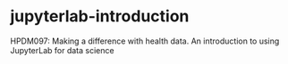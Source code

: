 # jupyterlab-introduction
HPDM097: Making a difference with health data.  An introduction to using JupyterLab for data science
